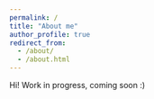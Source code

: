 ```yaml
---
permalink: /
title: "About me"
author_profile: true
redirect_from: 
  - /about/
  - /about.html
---
```


Hi! Work in progress, coming soon :)
